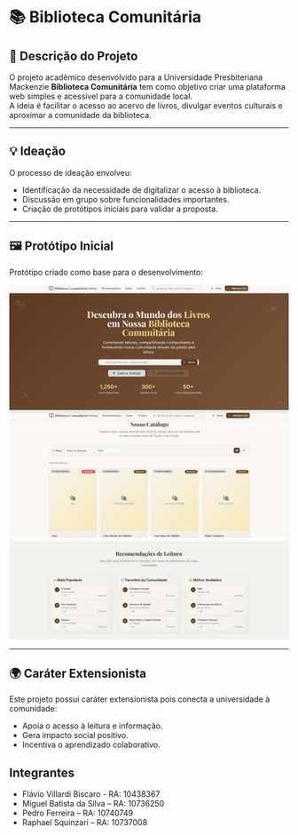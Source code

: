 # 📚 Biblioteca Comunitária  

## 📌 Descrição do Projeto  
O projeto acadêmico desenvolvido para a Universidade Presbiteriana Mackenzie **Biblioteca Comunitária** tem como objetivo criar uma plataforma web simples e acessível para a comunidade local.  
A ideia é facilitar o acesso ao acervo de livros, divulgar eventos culturais e aproximar a comunidade da biblioteca.  

---

## 💡 Ideação  
O processo de ideação envolveu:  
- Identificação da necessidade de digitalizar o acesso à biblioteca.  
- Discussão em grupo sobre funcionalidades importantes.  
- Criação de protótipos iniciais para validar a proposta.  

---

## 🖼️ Protótipo Inicial  
Protótipo criado como base para o desenvolvimento:  

![Protótipo Tela Inicial](assets/capa.jpeg)  
![Protótipo Catálogo](assets/catalogo.jpeg) 
![Protótipo Recomendações](assets/recomendacoes.jpeg)


---

## 🌍 Caráter Extensionista  
Este projeto possui caráter extensionista pois conecta a universidade à comunidade:  
- Apoia o acesso à leitura e informação.  
- Gera impacto social positivo.  
- Incentiva o aprendizado colaborativo. 


## Integrantes

- Flávio Villardi Biscaro - RA: 10438367
- Miguel Batista da Silva – RA: 10736250
- Pedro Ferreira – RA: 10740749
- Raphael Squinzari – RA: 10737008

